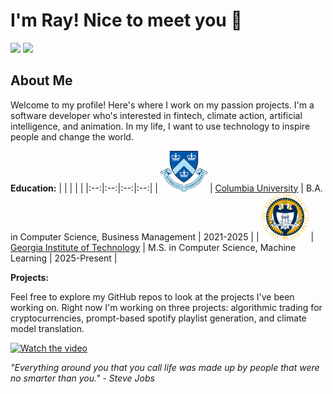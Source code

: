 # I'm Ray! Nice to meet you 👋

[![](https://img.shields.io/badge/My_Website-purple)](https://rayforman.com)
[![](https://img.shields.io/badge/LinkedIn-blue)](https://www.linkedin.com/in/raymond-forman-87191821a/)

## About Me

Welcome to my profile! Here's where I work on my passion projects. I'm a software developer who's interested in fintech, climate action, artificial intelligence, and animation. In my life, I want to use technology to inspire people and change the world. 

**Education:**
| | | | |
|:--:|:--:|:--:|:--:|
| <img width="75" src="./columbia.png" alt="Columbia"></img> | [Columbia University](https://www.columbia.edu/) | B.A. in Computer Science, Business Management | 2021-2025 |
| <img width="75" src="./georgia-tech.png" alt="Georgia Tech"></img> | [Georgia Institute of Technology](https://www.gatech.edu/) | M.S. in Computer Science, Machine Learning | 2025-Present |

**Projects:** 

Feel free to explore my GitHub repos to look at the projects I've been working on. Right now I'm working on three projects: algorithmic trading for cryptocurrencies, prompt-based spotify playlist generation, and climate model translation.

[![Watch the video](https://img.youtube.com/vi/kYfNvmF0Bqw/0.jpg)](https://youtu.be/kYfNvmF0Bqw?si=k36tII0f5eApTav1&t=7)

_"Everything around you that you call life was made up by people that were no smarter than you." - Steve Jobs_
